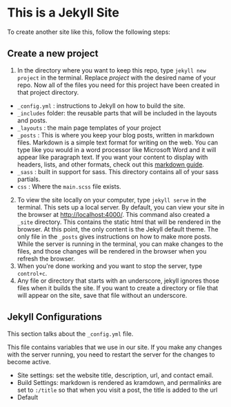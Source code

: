 # This is a Jekyll Site
To create another site like this, follow the following steps:

## Create a new project
1. In the directory where you want to keep this repo, type  `jekyll new project` in the terminal.  Replace *project* with the desired name of your repo.  Now all of the files you need for this project have been created in that project directory.  
  * `_config.yml` : instructions to Jekyll on how to build the site.  
  * `_includes` folder: the reusable parts that will be included in the layouts and posts.  
  * `_layouts` : the main page templates of your project  
  * `_posts` :  This is where you keep your blog posts, written in markdown files.  Markdown is a simple text format for writing on the web.  You can type like you would in a word processor like Microsoft Word and it will appear like paragraph text.  If you want your content to display with headers, lists, and other formats, check out this [markdown guide](http://daringfireball.net/projects/markdown/syntax).
  * `_sass` : built in support for sass. This directory contains all of your sass partials.  
  * `css` : Where the `main.scss` file exists.
2. To view the site locally on your computer, type `jekyll serve` in the terminal. This sets up a local server.  By default, you can view your site in the browser at [http://localhost:4000/](http://localhost:4000/).  This command also created a `_site` directory.  This contains the static html that will be rendered in the browser. At this point, the only content is the Jekyll default theme.  The only file in the `_posts` gives instructions on how to make more posts.  While the server is running in the terminal, you can make changes to the files, and those changes will be rendered in the browser when you refresh the browser.  
3. When you're done working and you want to stop the server, type `control+c`.  
4. Any file or directory that starts with an underscore, jekyll ignores those files when it builds the site. If you want to create a directory or file that will appear on the site, save that file without an underscore.
  
## Jekyll Configurations
This section talks about the `_config.yml` file.
  
This file contains variables that we use in our site.  If you make any changes with the server running, you need to restart the server for the changes to become active.

* Site settings: set the website title, description, url, and contact email.  
* Build Settings: markdown is rendered as kramdown, and permalinks are set to `:/title` so that when you visit a post, the title is added to the url 
* Default